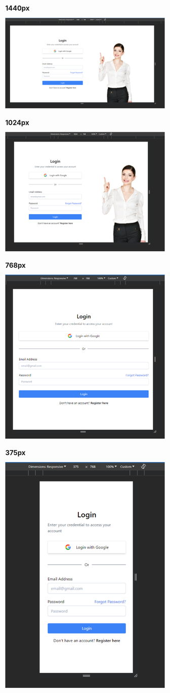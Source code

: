 ## 1440px
![Alt text](image.png)
## 1024px
![Alt text](image-1.png)
## 768px
![Alt text](image-2.png)
## 375px
![Alt text](image-3.png)